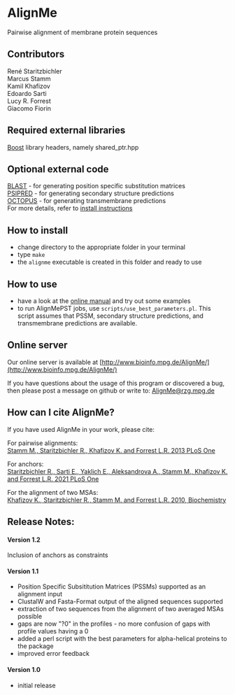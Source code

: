 # AlignMe
Pairwise alignment of membrane protein sequences   

## Contributors
René Staritzbichler  
Marcus Stamm  
Kamil Khafizov  
Edoardo Sarti  
Lucy R. Forrest  
Giacomo Fiorin

## Required external libraries
[Boost](https://www.boost.org) library headers, namely shared_ptr.hpp

## Optional external code
[BLAST](https://blast.ncbi.nlm.nih.gov/Blast.cgi?PAGE_TYPE=BlastDocs&DOC_TYPE=Download) - for generating position specific substitution matrices  
[PSIPRED](http://bioinf.cs.ucl.ac.uk/software_downloads/) - for generating secondary structure predictions  
[OCTOPUS](http://octopus.cbr.su.se/index.php?about=download) - for generating transmembrane predictions  
For more details, refer to [install instructions](https://lucy-forrest-lab.github.io/AlignMe/Install.md)

## How to install
- change directory to the appropriate folder in your terminal 
- type `make`
- the `alignme` executable is created in this folder and ready to use 

## How to use
- have a look at the [online manual](https://lucy-forrest-lab.github.io/AlignMe/) and try out some examples
- to run AlignMePST jobs, use `scripts/use_best_parameters.pl`. This script assumes that PSSM, secondary structure predictions, and transmembrane predictions are available.

## Online server
Our online server is available at [http://www.bioinfo.mpg.de/AlignMe/](http://www.bioinfo.mpg.de/AlignMe/)

If you have questions about the usage of this program or discovered a 
bug, then please post a message on github or write to: <AlignMe@rzg.mpg.de>

## How can I cite AlignMe?
If you have used AlignMe in your work, please cite:  

For pairwise alignments:  
[Stamm M., Staritzbichler R., Khafizov K. and Forrest L.R. 2013 PLoS One](http://www.plosone.org/article/info%3Adoi%2F10.1371%2Fjournal.pone.0057731)  

For anchors:  
[Staritzbichler R., Sarti E., Yaklich E., Aleksandrova A., Stamm M., Khafizov K. and Forrest L.R. 2021 PLoS One](https://journals.plos.org/plosone/article?id=10.1371/journal.pone.0239881)

For the alignment of two MSAs:  
[Khafizov K., Staritzbichler R., Stamm M. and Forrest L.R. 2010, Biochemistry](http://pubs.acs.org/doi/abs/10.1021/bi101256x)  

## Release Notes:

#### Version 1.2
Inclusion of anchors as constraints

#### Version 1.1
- Position Specific Subsititution Matrices (PSSMs) supported as an alignment input
- ClustalW and Fasta-Format output of the aligned sequences supported
- extraction of two sequences from the alignment of two averaged MSAs possible
- gaps are now "?0" in the profiles - no more confusion of gaps with profile values having a 0
- added a perl script with the best parameters for alpha-helical proteins to the package
- improved error feedback

#### Version 1.0 
- initial release 
